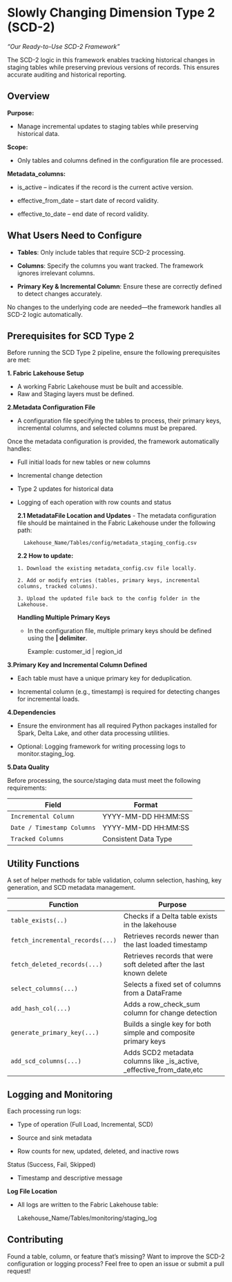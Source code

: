 # Slowly Changing Dimension Type 2 (SCD-2)
<p align="center">
  
</p>

*“Our Ready-to-Use SCD-2 Framework”*

The SCD-2 logic in this framework enables tracking historical changes in staging tables while preserving previous versions of records. This ensures accurate auditing and historical reporting.

## Overview

**Purpose:**
- Manage incremental updates to staging tables while preserving historical data.

**Scope:**
- Only tables and columns defined in the configuration file are processed.

**Metadata_columns:**

- is_active – indicates if the record is the current active version.

- effective_from_date – start date of record validity.

- effective_to_date – end date of record validity.

## What Users Need to Configure
- **Tables**: Only include tables that require SCD-2 processing.

- **Columns**: Specify the columns you want tracked. The framework ignores irrelevant columns.

- **Primary Key & Incremental Column**: Ensure these are correctly defined to detect changes accurately.

No changes to the underlying code are needed—the framework handles all SCD-2 logic automatically.

## Prerequisites for SCD Type 2
Before running the SCD Type 2 pipeline, ensure the following prerequisites are met:


**1. Fabric Lakehouse Setup** 

- A working Fabric Lakehouse must be built and accessible.
- Raw and Staging layers must be defined.

**2.Metadata Configuration File**

- A configuration file specifying the tables to process, their primary keys, incremental columns, and selected columns must be prepared.
  
Once the metadata configuration is provided, the framework automatically handles:

  - Full initial loads for new tables or new columns

  - Incremental change detection

  - Type 2 updates for historical data

  - Logging of each operation with row counts and status

    **2.1 MetadataFile Location and Updates**
        - The metadata configuration file should be maintained in the Fabric Lakehouse under the following path:

          Lakehouse_Name/Tables/config/metadata_staging_config.csv
      
     **2.2 How to update:**
    
        1. Download the existing metadata_config.csv file locally.
    
        2. Add or modify entries (tables, primary keys, incremental columns, tracked columns).
    
        3. Upload the updated file back to the config folder in the Lakehouse.
     
    **Handling Multiple Primary Keys**
    - In the configuration file, multiple primary keys should be defined using the **| delimiter**.
  
      
       Example: customer_id | region_id

**3.Primary Key and Incremental Column Defined**

- Each table must have a unique primary key for deduplication.

- Incremental column (e.g., timestamp) is required for detecting changes for incremental loads.

**4.Dependencies**

- Ensure the environment has all required Python packages installed for Spark, Delta Lake, and other data processing utilities.

- Optional: Logging framework for writing processing logs to monitor.staging_log.
  
**5.Data Quality**

Before processing, the source/staging data must meet the following requirements:

| Field                              | Format                                                               |
|--------------------------------    |-----------------------------------------------------------------------------|
| `Incremental Column`               | YYYY-MM-DD HH:MM:SS                                                  |
| `Date / Timestamp Columns`         | YYYY-MM-DD HH:MM:SS                                                  |
| `Tracked Columns`                  | Consistent Data Type                                                 | 

## Utility Functions
A set of helper methods for table validation, column selection, hashing, key generation, and SCD metadata management.

| Function                           | Purpose                                                              |
|--------------------------------    |-----------------------------------------------------------------------------|
| `table_exists(..)`                 | Checks if a Delta table exists in the lakehouse                      |
| `fetch_incremental_records(...)`   | Retrieves records newer than the last loaded timestamp               |
| `fetch_deleted_records(...)`       | Retrieves records that were soft deleted after the last known delete | 
| `select_columns(...)`              | Selects a fixed set of columns from a DataFrame                      |
| `add_hash_col(...)`                | Adds a row_check_sum column for change detection                     |
| `generate_primary_key(...)`        | Builds a single key for both simple and composite primary keys       |
| `add_scd_columns(...)`             | Adds SCD2 metadata columns like _is_active, _effective_from_date,etc |


## Logging and Monitoring
Each processing run logs:

- Type of operation (Full Load, Incremental, SCD)

- Source and sink metadata

- Row counts for new, updated, deleted, and inactive rows

Status (Success, Fail, Skipped)

- Timestamp and descriptive message

**Log File Location**

  - All logs are written to the Fabric Lakehouse table:

    Lakehouse_Name/Tables/monitoring/staging_log


## Contributing

Found a table, column, or feature that’s missing? Want to improve the SCD-2 configuration or logging process? Feel free to open an issue or submit a pull request!



